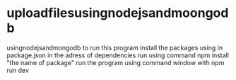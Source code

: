 # uploadfilesusingnodejsandmoongodb
usingnodejsandmongodb
to run this program install the packages using in package.json in the adress of dependencies
run using command npm install "the name of package"
run the program using command window with npm run dev
